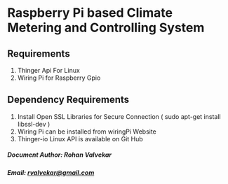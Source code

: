 # Raspberry Pi based Climate Metering and Controlling System

## Requirements
1. Thinger Api For Linux
2. Wiring Pi for Raspberry Gpio

## Dependency Requirements
1. Install Open SSL Libraries for Secure Connection ( sudo apt-get install libssl-dev )
2. Wiring Pi can be installed from wiringPi Website
3. Thinger-io Linux API is available on Git Hub

##### Document Author: Rohan Valvekar
##### Email: rvalvekar@gmail.com
